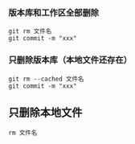 ### 版本库和工作区全部删除  
    git rm 文件名  
    git commit -m "xxx"
### 只删除版本库（本地文件还存在）  
    git rm --cached 文件名  
    git commit -m "xxx"
## 只删除本地文件  
    rm 文件名
    